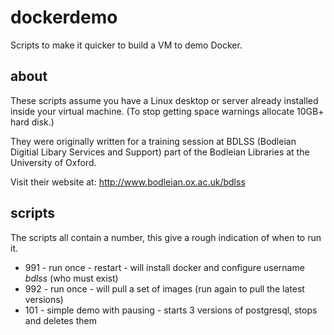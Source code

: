 dockerdemo
==========

Scripts to make it quicker to build a VM to demo Docker.

about
-----
These scripts assume you have a Linux desktop or server already installed inside your virtual machine. (To stop getting space warnings allocate 10GB+ hard disk.)

They were originally written for a training session at BDLSS (Bodleian Digitial Libary Services and Support) part of the Bodleian Libraries at the University of Oxford.

Visit their website at: http://www.bodleian.ox.ac.uk/bdlss

scripts
-------
The scripts all contain a number, this give a rough indication of when to run it.

* 991 - run once - restart - will install docker and configure username *bdlss* (who must exist)
* 992 - run once - will pull a set of images (run again to pull the latest versions)
* 101 - simple demo with pausing - starts 3 versions of postgresql, stops and deletes them
